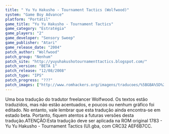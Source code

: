 ```yaml
---
title: " Yu Yu Hakusho - Tournament Tactics (Wolfwood)"
system: "Game Boy Advance"
platform: "Portátil"
game_title: "Yu Yu Hakusho - Tournament Tactics"
game_category: "Estratégia"
game_players: "2"
game_developer: "Sensory Sweep"
game_publisher: "Atari"
game_release_date: "2004"
patch_author: "Wolfwood"
patch_group: "Nenhum"
patch_site: "http://yuyuhakushotournamenttactics.blogspot.com/"
patch_version: "BETA 1"
patch_release: "12/08/2008"
patch_type: "IPS"
patch_progress: "???"
patch_images: ["http://www.romhackers.org/imagens/traducoes/%5BGBA%5D%20Yu%20Yu%20Hakusho%20-%20Tournament%20Tactics%20-%20Wolfwood%20-%2001.png","http://www.romhackers.org/imagens/traducoes/%5BGBA%5D%20Yu%20Yu%20Hakusho%20-%20Tournament%20Tactics%20-%20Wolfwood%20-%2002.png","http://www.romhackers.org/imagens/traducoes/%5BGBA%5D%20Yu%20Yu%20Hakusho%20-%20Tournament%20Tactics%20-%20Wolfwood%20-%2003.png"]
---
```

Uma boa tradução do tradutor freelancer Wolfwood. Os textos estão traduzidos, mas não estão acentuados, e poucos ou nenhum gráfico foi editado. No entanto, vale lembrar que esta tradução ainda encontra-se em estado beta. Portanto, fiquem atentos a futuras versões desta tradução.ATENÇÃO:Esta tradução deve ser aplicada na ROM original 1783 - Yu Yu Hakusho - Tournament Tactics (U).gba, com CRC32 AEF6B7CC.